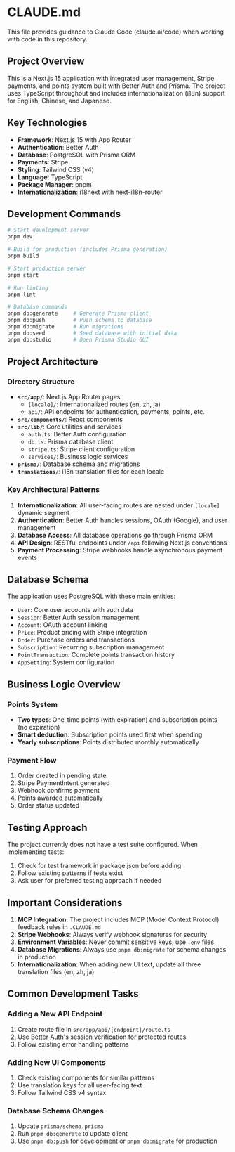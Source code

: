 # CLAUDE.md

This file provides guidance to Claude Code (claude.ai/code) when working with code in this repository.

## Project Overview

This is a Next.js 15 application with integrated user management, Stripe payments, and points system built with Better Auth and Prisma. The project uses TypeScript throughout and includes internationalization (i18n) support for English, Chinese, and Japanese.

## Key Technologies

- **Framework**: Next.js 15 with App Router
- **Authentication**: Better Auth
- **Database**: PostgreSQL with Prisma ORM
- **Payments**: Stripe
- **Styling**: Tailwind CSS (v4)
- **Language**: TypeScript
- **Package Manager**: pnpm
- **Internationalization**: i18next with next-i18n-router

## Development Commands

```bash
# Start development server
pnpm dev

# Build for production (includes Prisma generation)
pnpm build

# Start production server
pnpm start

# Run linting
pnpm lint

# Database commands
pnpm db:generate     # Generate Prisma client
pnpm db:push         # Push schema to database
pnpm db:migrate      # Run migrations
pnpm db:seed         # Seed database with initial data
pnpm db:studio       # Open Prisma Studio GUI
```

## Project Architecture

### Directory Structure

- **`src/app/`**: Next.js App Router pages
  - `[locale]/`: Internationalized routes (en, zh, ja)
  - `api/`: API endpoints for authentication, payments, points, etc.
- **`src/components/`**: React components
- **`src/lib/`**: Core utilities and services
  - `auth.ts`: Better Auth configuration
  - `db.ts`: Prisma database client
  - `stripe.ts`: Stripe client configuration
  - `services/`: Business logic services
- **`prisma/`**: Database schema and migrations
- **`translations/`**: i18n translation files for each locale

### Key Architectural Patterns

1. **Internationalization**: All user-facing routes are nested under `[locale]` dynamic segment
2. **Authentication**: Better Auth handles sessions, OAuth (Google), and user management
3. **Database Access**: All database operations go through Prisma ORM
4. **API Design**: RESTful endpoints under `/api` following Next.js conventions
5. **Payment Processing**: Stripe webhooks handle asynchronous payment events

## Database Schema

The application uses PostgreSQL with these main entities:
- `User`: Core user accounts with auth data
- `Session`: Better Auth session management
- `Account`: OAuth account linking
- `Price`: Product pricing with Stripe integration
- `Order`: Purchase orders and transactions
- `Subscription`: Recurring subscription management
- `PointTransaction`: Complete points transaction history
- `AppSetting`: System configuration

## Business Logic Overview

### Points System
- **Two types**: One-time points (with expiration) and subscription points (no expiration)
- **Smart deduction**: Subscription points used first when spending
- **Yearly subscriptions**: Points distributed monthly automatically

### Payment Flow
1. Order created in pending state
2. Stripe PaymentIntent generated
3. Webhook confirms payment
4. Points awarded automatically
5. Order status updated

## Testing Approach

The project currently does not have a test suite configured. When implementing tests:
1. Check for test framework in package.json before adding
2. Follow existing patterns if tests exist
3. Ask user for preferred testing approach if needed

## Important Considerations

1. **MCP Integration**: The project includes MCP (Model Context Protocol) feedback rules in `.CLAUDE.md`
2. **Stripe Webhooks**: Always verify webhook signatures for security
3. **Environment Variables**: Never commit sensitive keys; use `.env` files
4. **Database Migrations**: Always use `pnpm db:migrate` for schema changes in production
5. **Internationalization**: When adding new UI text, update all three translation files (en, zh, ja)

## Common Development Tasks

### Adding a New API Endpoint
1. Create route file in `src/app/api/[endpoint]/route.ts`
2. Use Better Auth's session verification for protected routes
3. Follow existing error handling patterns

### Adding New UI Components
1. Check existing components for similar patterns
2. Use translation keys for all user-facing text
3. Follow Tailwind CSS v4 syntax

### Database Schema Changes
1. Update `prisma/schema.prisma`
2. Run `pnpm db:generate` to update client
3. Use `pnpm db:push` for development or `pnpm db:migrate` for production